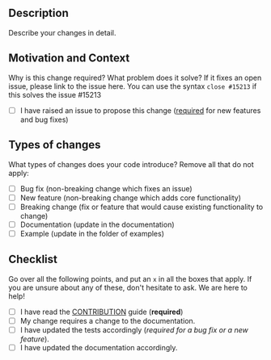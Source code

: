 ## Description

Describe your changes in detail.

## Motivation and Context

Why is this change required? What problem does it solve?
If it fixes an open issue, please link to the issue here.
You can use the syntax `close #15213` if this solves the issue #15213

- [ ] I have raised an issue to propose this change ([required](https://github.com/pytorch/tensordict/issues) for new features and bug fixes)

## Types of changes

What types of changes does your code introduce? Remove all that do not apply:

- [ ] Bug fix (non-breaking change which fixes an issue)
- [ ] New feature (non-breaking change which adds core functionality)
- [ ] Breaking change (fix or feature that would cause existing functionality to change)
- [ ] Documentation (update in the documentation)
- [ ] Example (update in the folder of examples)

## Checklist

Go over all the following points, and put an `x` in all the boxes that apply.
If you are unsure about any of these, don't hesitate to ask. We are here to help!

- [ ] I have read the [CONTRIBUTION](https://github.com/pytorch/tensordict/blob/main/CONTRIBUTING.md) guide (**required**)
- [ ] My change requires a change to the documentation.
- [ ] I have updated the tests accordingly (*required for a bug fix or a new feature*).
- [ ] I have updated the documentation accordingly.
